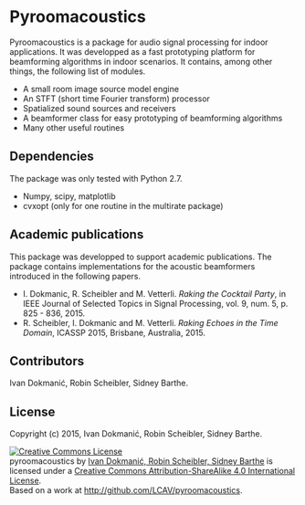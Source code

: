 Pyroomacoustics
===============

Pyroomacoustics is a package for audio signal processing for indoor
applications. It was developped as a fast prototyping platform for beamforming
algorithms in indoor scenarios. It contains, among other things, the following
list of modules.

* A small room image source model engine
* An STFT (short time Fourier transform) processor
* Spatialized sound sources and receivers
* A beamformer class for easy prototyping of beamforming algorithms
* Many other useful routines

Dependencies
------------

The package was only tested with Python 2.7.

* Numpy, scipy, matplotlib
* cvxopt (only for one routine in the multirate package)

Academic publications
---------------------

This package was developped to support academic publications. The package contains implementations
for the acoustic beamformers introduced in the following papers.

* I. Dokmanic, R. Scheibler and M. Vetterli. _Raking the Cocktail Party_, in IEEE Journal of Selected Topics in Signal Processing, vol. 9, num. 5, p. 825 - 836, 2015.
* R. Scheibler, I. Dokmanic and M. Vetterli. _Raking Echoes in the Time Domain_, ICASSP 2015, Brisbane, Australia, 2015. 

Contributors
------------

Ivan Dokmanić, Robin Scheibler, Sidney Barthe.

License
-------

Copyright (c) 2015, Ivan Dokmanić, Robin Scheibler, Sidney Barthe.

<a rel="license" href="http://creativecommons.org/licenses/by-sa/4.0/"><img alt="Creative Commons License" style="border-width:0" src="https://i.creativecommons.org/l/by-sa/4.0/88x31.png" /></a><br /><span xmlns:dct="http://purl.org/dc/terms/" href="http://purl.org/dc/dcmitype/Text" property="dct:title" rel="dct:type">pyroomacoustics</span> by <a xmlns:cc="http://creativecommons.org/ns#" href="http://github.com/LCAV/pyroomacoustics" property="cc:attributionName" rel="cc:attributionURL">Ivan Dokmanić, Robin Scheibler, Sidney Barthe</a> is licensed under a <a rel="license" href="http://creativecommons.org/licenses/by-sa/4.0/">Creative Commons Attribution-ShareAlike 4.0 International License</a>.<br />Based on a work at <a xmlns:dct="http://purl.org/dc/terms/" href="http://github.com/LCAV/pyroomacoustics" rel="dct:source">http://github.com/LCAV/pyroomacoustics</a>.
